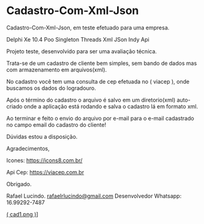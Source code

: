 # Cadastro-Com-Xml-Json
Cadastro-Com-Xml-Json, em teste efetuado para uma empresa.

Delphi Xe 10.4
Poo Singleton
Threads
Xml
JSon
Indy
Api

Projeto teste, desenvolvido para ser uma avaliação técnica.

Trata-se de um cadastro de cliente bem simples, sem bando de
dados mas com armazenamento em arquivos(xml).

No cadastro você tem uma consulta de cep efetuada no ( viacep ),
onde buscamos os dados do logradouro.

Após o término do cadastro o arquivo é salvo em um diretorio(xml) auto-criado
onde a aplicação está rodando e salva o cadastro lá em formato xml.

Ao terminar e feito o envio do arquivo por e-mail para o e-mail cadastrado
no campo email do cadastro do cliente!

Dúvidas estou a disposição.


Agradecimentos,

Icones:
https://icons8.com.br/

Api Cep:
https://viacep.com.br 


Obrigado.

Rafael Lucindo.
rafaelrlucindo@gmail.com
Desenvolvedor
Whatsapp: 16.99292-7487

[( cad1.png )](https://github.com/rafaelrlucindo/Cadastro-Com-Xml-Json/issues/1#issue-1263268204)]







